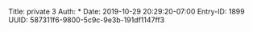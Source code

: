 Title: private 3
Auth: *
Date: 2019-10-29 20:29:20-07:00
Entry-ID: 1899
UUID: 587311f6-9800-5c9c-9e3b-191df1147ff3

